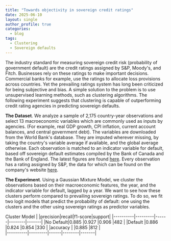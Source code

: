 ```yaml
---
title: "Towards objectivity in sovereign credit ratings"
date: 2025-06-10
layout: single
author_profile: true
categories:
  - blog
tags:
  - Clustering
  - Sovereign defaults
---
```


The industry standard for measuring sovereign credit risk (probability of government default) are the credit ratings assigned by S&P, Moody's, and Fitch. Businesses rely on these ratings to make important decisions. Commercial banks for example, use the ratings to allocate loss provisions across countries. Yet the prevailing ratings system has long been criticized for being subjective and bias. A simple solution to the problem is to use unsupervised learning methods, such as clustering algorithms. The following experiment suggests that clustering is capable of outperforming credit rating agencies in predicting sovereign defaults.

**The Dataset**. 
We analyze a sample of 2,175 country-year observations and select 13 macroeconomic variables which are commonly used as inputs by agencies. (For example, real GDP growth, CPI inflation, current account balances, and central government debt). The variables are downloaded from the World Bank's database. They are imputed wherever missing, by taking the country's variable average if available, and the global average otherwise. Each observation is matched to an indicator variable for default, based off sovereign default estimates compiled by the Bank of Canada and the Bank of England. The latest figures are found [here](https://www.bankofcanada.ca/2024/07/staff-analytical-note-2024-19/). Every observation has a rating assigned by S&P, the data for which can be found on the company's website [here](https://www.spglobal.com/ratings/en/regulatory/article/-/view/sourceId/11824942). 

**The Experiment**.
Using a Gaussian Mixture Model, we cluster the observations based on their macroeconomic features, the year, and the indicator variable for default, lagged by a year. We want to see how these clusters perform compared to prevailing sovereign ratings. To do so, we fit two logit models that predict the probability of default: one using the clusters and the other using sovereign ratings as predictor variables.  


Cluster Model
|          |precision|recall|f1-score|support|
|----------|---------|------|--------|-------|
|No Default|0.885    |0.927 |0.906   |482    |
|Default   |0.886    |0.824 |0.854   |330    |
|accuracy  |                |0.885   |812    |  
|----------|---------|------|--------|-------|

    
